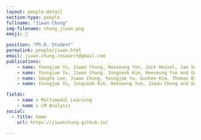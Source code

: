 ```yaml
---
layout: people-detail
section-type: people
fullname: "Jiwan Chung"
img-filename: chung_jiwan.png
emoji: 🐾

position: "Ph.D. Student"
permalink: people/jiwan.html
email: jiwan.chung.research@gmail.com
publications:
    - name: Youngjae Yu, Jiwan Chung, Heeseung Yun, Jack Hessel, Jae Sung Park, Ximing Lu, Prithviraj Ammanabrolu, Rowan Zellers, Ronan Le Bras, Gunhee Kim and Yejin Choi, Multimodal Knowledge Alignment with Reinforcement Learning, .
    - name: Youngjae Yu, Jiwan Chung, Jongseok Kim, Heeseung Yun and Gunhee Kim, Transitional Adaptation of Pretrained Models for Visual Storytelling, .
    - name: Sangho Lee, Jiwan Chung, Youngjae Yu, Gunhee Kim, Thomas Breuel, Gal Chechik and Yale Song, Automatic Curation of Large-Scale Datasets for Audio-Visual Representation Learning, .
    - name: Youngjae Yu, Jongseok Kim, Heeseung Yun, Jiwan Chung and Gunhee Kim, Character Grounding and Re-Identification in Story of Videos and Text Descriptions, .

fields:
    - name : Multimodal Learning
    - name : LM Analysis
social:
  - title: home
    url: https://jiwanchung.github.io/

--- 
```

